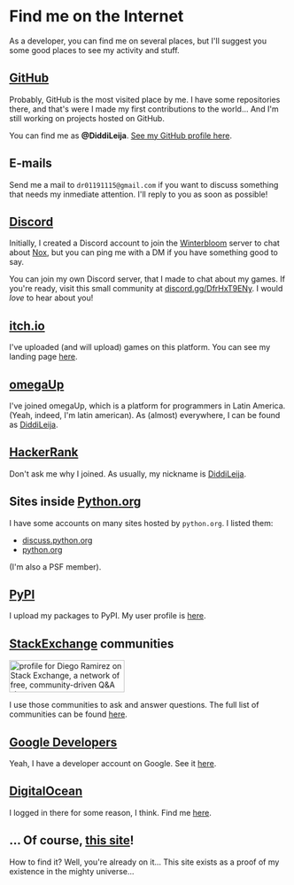 # Find me on the Internet

As a developer, you can find me on several places, but I'll suggest you some
good places to see my activity and stuff.

## [GitHub](https://github.com)

Probably, GitHub is the most visited place by me. I have some repositories there, and that's were I made
my first contributions to the world... And I'm still working on projects hosted on GitHub.

You can find me as **@DiddiLeija**. [See my GitHub profile here](https://github.com/DiddiLeija).

## E-mails

Send me a mail to `dr01191115@gmail.com` if you want to discuss something that needs my inmediate attention.
I'll reply to you as soon as possible!

## [Discord](https://discord.com)

Initially, I created a Discord account to join the [Winterbloom](https://winterbloom.com/) server to chat about [Nox](https://nox.thea.codes),
but you can ping me with a DM if you have something good to say.

You can join my own Discord server, that I made to chat about my games. If you're ready, visit this small community at
[discord.gg/DfrHxT9ENy](https://discord.gg/DfrHxT9ENy). I would _love_ to hear about you!

## [itch.io](https://itch.io)

I've uploaded (and will upload) games on this platform. You can see my landing page [here](https://diddileija.itch.io/).

## [omegaUp](https://omegaup.com)

I've joined omegaUp, which is a platform for programmers in Latin America. (Yeah, indeed, I'm latin american).
As (almost) everywhere, I can be found as [DiddiLeija](https://omegaup.com/profile/DiddiLeija/).

## [HackerRank](https://hackerrank.com)

Don't ask me why I joined. As usually, my nickname is [DiddiLeija](https://www.hackerrank.com/DiddiLeija).

## Sites inside [Python.org](https://python.org)

I have some accounts on many sites hosted by `python.org`. I listed them:

<!-- - [bugs.python.org](https://bugs.python.org/user39951) -->
- [discuss.python.org](https://discuss.python.org/u/diddileija/summary)
- [python.org](https://www.python.org/users/DiddiLeija/)

(I'm also a PSF member).

## [PyPI](https://pypi.org)

I upload my packages to PyPI. My user profile is [here](https://pypi.org/user/DiddiLeija/).

## [StackExchange](https://stackexchange.com/) communities

<a href="https://stackexchange.com/users/21969270/diego-ramirez"><img src="https://stackexchange.com/users/flair/21969270.png" width="208" height="58" alt="profile for Diego Ramirez on Stack Exchange, a network of free, community-driven Q&amp;A sites" title="profile for Diego Ramirez on Stack Exchange, a network of free, community-driven Q&amp;A sites" /></a>

I use those communities to ask and answer questions. The full list of communities can be found [here](https://stackexchange.com/users/21969270/diego-ramirez?tab=accounts).

## [Google Developers](https://developers.google.com/)

Yeah, I have a developer account on Google. See it [here](https://developers.google.com/profile/u/116698410132405877660).

## [DigitalOcean](https://www.digitalocean.com/)

I logged in there for some reason, I think. Find me [here](https://www.digitalocean.com/community/users/diddileija).

## ... Of course, [this site](https://DiddiLeija.github.io)!

How to find it? Well, you're already on it... This site exists as a proof of my existence in the mighty universe...
